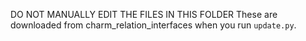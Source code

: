 DO NOT MANUALLY EDIT THE FILES IN THIS FOLDER
These are downloaded from charm_relation_interfaces when you run ``update.py``.
